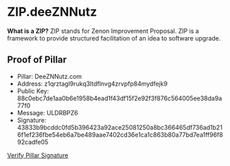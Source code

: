 # ZIP.deeZNNutz

**What is a ZIP?** ZIP stands for Zenon Improvement Proposal. ZIP is a framework to provide structured facilitation of an idea to software upgrade.

## Proof of Pillar

- Pillar: DeeZNNutz.com
- Address: z1qrztagl9rukq3ltdflnvg4zrvpfp84mydfejk9
- Public Key: 88c0ebc7de1aa0b6e1958b4ead1f43df15f2e92f3f876c564005ee38da9a77f0
- Message: ULDRBPZ6
- Signature: 43833b9bcddc0fd5b396423a92ace25081250a8bc366465df736ad1b216f1ef236fbe54eb6a7be489aae7402cd36e1ca1c863b80a77bd7ea1ff96f892cadfe05

[Verify Pillar Signature](https://www.zenonhub.org/tools/verify-signature?address=z1qrztagl9rukq3ltdflnvg4zrvpfp84mydfejk9&public_key=88c0ebc7de1aa0b6e1958b4ead1f43df15f2e92f3f876c564005ee38da9a77f0&message=ULDRBPZ6&signature=43833b9bcddc0fd5b396423a92ace25081250a8bc366465df736ad1b216f1ef236fbe54eb6a7be489aae7402cd36e1ca1c863b80a77bd7ea1ff96f892cadfe05)
